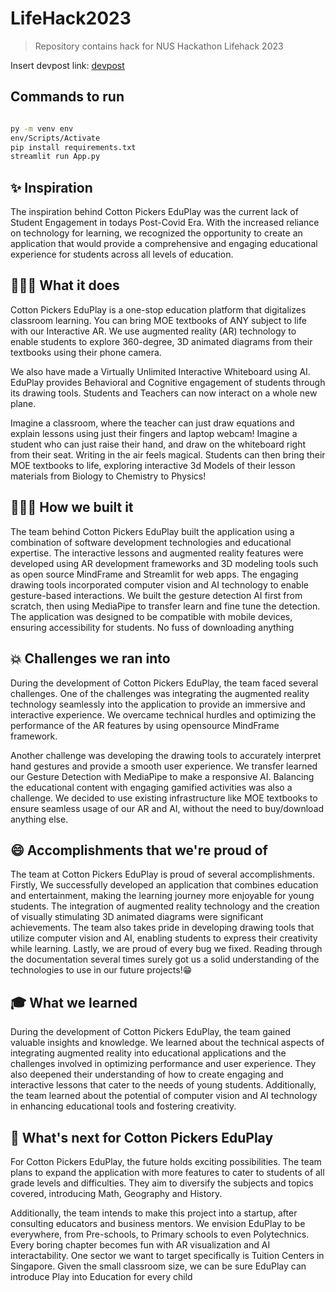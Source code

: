 # LifeHack2023
 
> Repository contains hack for NUS Hackathon Lifehack 2023

Insert devpost link: [devpost]("https://devpost.com/software/cotton-pickers-eduplay")

## Commands to run

```bash

py -m venv env
env/Scripts/Activate
pip install requirements.txt
streamlit run App.py
```


## ✨ Inspiration
The inspiration behind Cotton Pickers EduPlay was the current lack of Student Engagement in todays Post-Covid Era. With the increased reliance on technology for learning, we recognized the opportunity to create an application that would provide a comprehensive and engaging educational experience for students across all levels of education.

## 👩🏽‍🎓 What it does
Cotton Pickers EduPlay is a one-stop education platform that digitalizes classroom learning. You can bring MOE textbooks of ANY subject to life with our Interactive AR. We use augmented reality (AR) technology to enable students to explore 360-degree, 3D animated diagrams from their textbooks using their phone camera. 

We also have made a Virtually Unlimited Interactive Whiteboard using AI. EduPlay provides Behavioral and Cognitive engagement of students through its drawing tools. Students and Teachers can now interact on a whole new plane. 

Imagine a classroom, where the teacher can just draw equations and explain lessons using just their fingers and laptop webcam! Imagine a student who can just raise their hand, and draw on the whiteboard right from their seat. Writing in the air feels magical. Students can then bring their MOE textbooks to life, exploring interactive 3d Models of their lesson materials from Biology to Chemistry to Physics!

## 👨🏽‍💻 How we built it
The team behind Cotton Pickers EduPlay built the application using a combination of software development technologies and educational expertise. The interactive lessons and augmented reality features were developed using AR development frameworks and 3D modeling tools such as open source MindFrame and Streamlit for web apps. The engaging drawing tools incorporated computer vision and AI technology to enable gesture-based interactions. We built the gesture detection AI first from scratch, then using MediaPipe to transfer learn and fine tune the detection. The application was designed to be compatible with mobile devices, ensuring accessibility for students. No fuss of downloading anything

## 💥 Challenges we ran into
During the development of Cotton Pickers EduPlay, the team faced several challenges. One of the challenges was integrating the augmented reality technology seamlessly into the application to provide an immersive and interactive experience. We overcame technical hurdles and optimizing the performance of the AR features by using opensource MindFrame framework. 

Another challenge was developing the drawing tools to accurately interpret hand gestures and provide a smooth user experience. We transfer learned our Gesture Detection with MediaPipe to make a responsive AI. Balancing the educational content with engaging gamified activities was also a challenge. We decided to use existing infrastructure like MOE textbooks to ensure seamless usage of our AR and AI, without the need to buy/download anything else.

## 😄 Accomplishments that we're proud of
The team at Cotton Pickers EduPlay is proud of several accomplishments. Firstly, We successfully developed an application that combines education and entertainment, making the learning journey more enjoyable for young students. The integration of augmented reality technology and the creation of visually stimulating 3D animated diagrams were significant achievements. The team also takes pride in developing drawing tools that utilize computer vision and AI, enabling students to express their creativity while learning. Lastly, we are proud of every bug we fixed. Reading through the documentation several times surely got us a solid understanding of the technologies to use in our future projects!😁

## 🎓 What we learned
During the development of Cotton Pickers EduPlay, the team gained valuable insights and knowledge. We learned about the technical aspects of integrating augmented reality into educational applications and the challenges involved in optimizing performance and user experience. They also deepened their understanding of how to create engaging and interactive lessons that cater to the needs of young students. Additionally, the team learned about the potential of computer vision and AI technology in enhancing educational tools and fostering creativity.


## 👀  What's next for Cotton Pickers EduPlay
For Cotton Pickers EduPlay, the future holds exciting possibilities. The team plans to expand the application with more features to cater to students of all grade levels and difficulties. They aim to diversify the subjects and topics covered, introducing Math, Geography and History. 

Additionally, the team intends to make this project into a startup, after consulting educators and business mentors. We envision EduPlay to be everywhere, from Pre-schools, to Primary schools to even Polytechnics. Every boring chapter becomes fun with AR visualization and AI interactability. One sector we want to target specifically is Tuition Centers in Singapore. Given the small classroom size, we can be sure EduPlay can introduce Play into Education for every child
